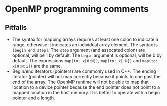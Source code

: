 # OpenMP programming comments

## Pitfalls
* The syntax for mapping arrays requires at least one colon to indicate a range, otherwise it indicates an individual array element. 
The syntax is `[begin:end:step]`.   The `step` argument (and assocated colon) are optional, will be 1 by default.
The `begin` argument is optional, will be 0 by default.  The expressions `map(to: x[0:N])`, `map(to: x[:N])` and `map(to: x[0:N:1])` are the same.
* Begin/end iterators (pointers) are commonly used in C++.  The ending iterator (pointer) will not map correctly because it points to one past the end of the array.  The OpenMP runtime will not be able to map that location to a device pointer because the end pointer does not point to a mapped location in the host memory.  It is better to operate with a begin pointer and a length.
